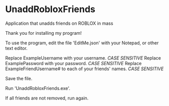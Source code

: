 # UnaddRobloxFriends
Application that unadds friends on ROBLOX in mass


Thank you for installing my program!

To use the program, edit the file 'EditMe.json' with your Notepad, or other text editor.



Replace ExampleUsername with your username.                     *CASE SENSITIVE*
Replace ExamplePassword with your password.                     *CASE SENSITIVE*
Replace ExampleFriendUsername# to each of your friends' names.  *CASE SENSITIVE*

Save the file.

Run 'UnaddRobloxFriends.exe'.

If all friends are not removed, run again.